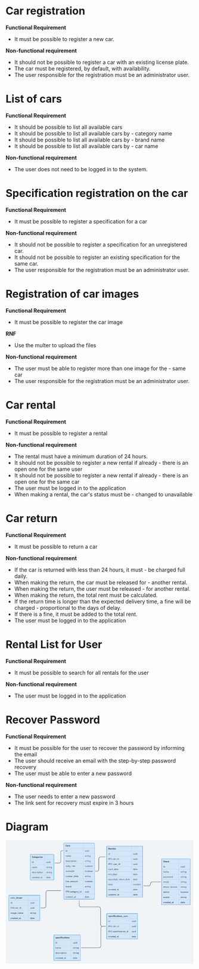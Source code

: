 # Car registration

**Functional Requirement**
- It must be possible to register a new car.


**Non-functional requirement**
- It should not be possible to register a car with an existing license plate.
- The car must be registered, by default, with availability.
- The user responsible for the registration must be an administrator user.

# List of cars

**Functional Requirement**
- It should be possible to list all available cars
- It should be possible to list all available cars by - category name
- It should be possible to list all available cars by - brand name
- It should be possible to list all available cars by - car name

**Non-functional requirement**
- The user does not need to be logged in to the system.


# Specification registration on the car

**Functional Requirement**
- It must be possible to register a specification for a car


**Non-functional requirement**
- It should not be possible to register a specification for an unregistered car.
- It should not be possible to register an existing specification for the same car.
- The user responsible for the registration must be an administrator user.


# Registration of car images

**Functional Requirement**
- It must be possible to register the car image

**RNF**
- Use the multer to upload the files

**Non-functional requirement**
- The user must be able to register more than one image for the - same car
- The user responsible for the registration must be an administrator user.


# Car rental

**Functional Requirement**
- It must be possible to register a rental


**Non-functional requirement**
- The rental must have a minimum duration of 24 hours.
- It should not be possible to register a new rental if already - there is an open one for the same user
- It should not be possible to register a new rental if already - there is an open one for the same car
- The user must be logged in to the application
- When making a rental, the car's status must be - changed to unavailable


# Car return

**Functional Requirement**
- It must be possible to return a car

**Non-functional requirement**
- If the car is returned with less than 24 hours, it must - be charged full daily.
- When making the return, the car must be released for - another rental.
- When making the return, the user must be released - for another rental.
- When making the return, the total rent must be calculated.
- If the return time is longer than the expected delivery time, a fine will be charged - proportional to the days of delay.
- If there is a fine, it must be added to the total rent.
- The user must be logged in to the application


# Rental List for User

**Functional Requirement**
- It must be possible to search for all rentals for the user

**Non-functional requirement**
- The user must be logged in to the application


# Recover Password

**Functional Requirement**
- It must be possible for the user to recover the password by informing the email
- The user should receive an email with the step-by-step password recovery
- The user must be able to enter a new password

**Non-functional requirement**
- The user needs to enter a new password
- The link sent for recovery must expire in 3 hours

# Diagram
<img src=".github/diagram.png">
